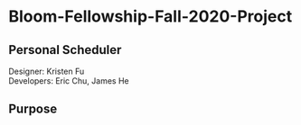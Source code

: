 # Bloom-Fellowship-Fall-2020-Project
## Personal Scheduler
Designer: Kristen Fu\
Developers: Eric Chu, James He
## Purpose
